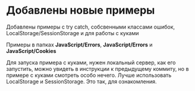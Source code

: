<h1>Добавлены новые примеры</h1>

<p>Добавлены примеры c try catch, собсвенными классами ошибок, LocalStorage/SessionStorage и для работы с куками</p>

Примеры в папках <b>JavaScript/Errors</b>, <b>JavaScript/Errors</b> и <b>JavaScript/Cookies</b>

Для запуска примера с куками, нужен локальный сервер, как его запустить, можно увидеть в инструкции к предыдущему коммиту, но в примере с куками смотреть особо нечего. Лучше использовать LocalStorage и SessionStorage. Это так, для ознакомления.



